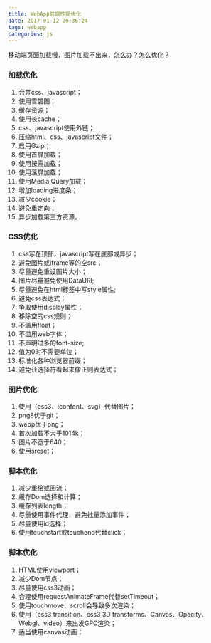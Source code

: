 ```yaml
---
title: WebApp前端性能优化
date: 2017-01-12 20:36:24
tags: webapp
categories: js
---
```

移动端页面加载慢，图片加载不出来，怎么办？怎么优化？
<!-- more -->
### 加载优化
1. 合并css、javascript；
2. 使用雪碧图；
3. 缓存资源；
4. 使用长cache；
5. css、javascript使用外链；
6. 压缩html、css、javascript文件；
7. 启用Gzip；
8. 使用首屏加载；
9. 使用按需加载；
10. 使用滚屏加载；
11. 使用Media Query加载；
12. 增加loading进度条；
13. 减少cookie；
14. 避免重定向；
15. 异步加载第三方资源。

### CSS优化
1. css写在顶部，javascript写在底部或异步；
2. 避免图片或iframe等的空src；
3. 尽量避免重设图片大小；
4. 图片尽量避免使用DataURl;
5. 尽量避免在html标签中写style属性;
6. 避免css表达式；
7. 争取使用display属性；
8. 移除空的css规则；
9. 不滥用float；
10. 不滥用web字体；
11. 不声明过多的font-size;
12. 值为0时不需要单位；
13. 标准化各种浏览器前缀；
14. 避免让选择符看起来像正则表达式；

### 图片优化
1. 使用（css3、iconfont、svg）代替图片；
2. png8优于git；
3. webp优于png；
4. 首次加载不大于1014k；
5. 图片不宽于640；
6. 使用srcset；

### 脚本优化
1. 减少重绘或回流；
2. 缓存Dom选择和计算；
3. 缓存列表length；
4. 尽量使用事件代理，避免批量添加事件；
5. 尽量使用id选择；
6. 使用touchstart或touchend代替click；

### 脚本优化
1. HTML使用viewport；
2. 减少Dom节点；
3. 尽量使用css3动画；
4. 合理使用requestAnimateFrame代替setTimeout；
5. 使用touchmove、scroll会导致多次渲染；
6. 使用（css3 transition、css3 3D transforms、Canvas、Opacity、Webgl、video）来出发GPC渲染；
7. 适当使用canvas动画；